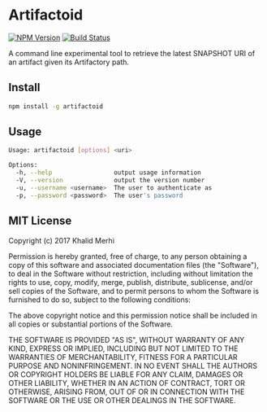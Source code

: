 # Artifactoid

[![NPM Version](http://img.shields.io/npm/v/artifactoid.svg)](https://www.npmjs.org/package/artifactoid)
[![Build Status](https://travis-ci.org/kmerhi/artifactoid.svg?branch=master)](https://travis-ci.org/kmerhi/artifactoid)

A command line experimental tool to retrieve the latest SNAPSHOT URI of an artifact given its Artifactory path.


## Install

```sh
npm install -g artifactoid
```

## Usage 

```sh
Usage: artifactoid [options] <uri>

Options:
  -h, --help                 output usage information
  -V, --version              output the version number
  -u, --username <username>  The user to authenticate as
  -p, --password <password>  The user's password
```

## MIT License

Copyright (c) 2017 Khalid Merhi

Permission is hereby granted, free of charge, to any person obtaining a copy
of this software and associated documentation files (the "Software"), to deal
in the Software without restriction, including without limitation the rights
to use, copy, modify, merge, publish, distribute, sublicense, and/or sell
copies of the Software, and to permit persons to whom the Software is
furnished to do so, subject to the following conditions:

The above copyright notice and this permission notice shall be included in all
copies or substantial portions of the Software.

THE SOFTWARE IS PROVIDED "AS IS", WITHOUT WARRANTY OF ANY KIND, EXPRESS OR
IMPLIED, INCLUDING BUT NOT LIMITED TO THE WARRANTIES OF MERCHANTABILITY,
FITNESS FOR A PARTICULAR PURPOSE AND NONINFRINGEMENT. IN NO EVENT SHALL THE
AUTHORS OR COPYRIGHT HOLDERS BE LIABLE FOR ANY CLAIM, DAMAGES OR OTHER
LIABILITY, WHETHER IN AN ACTION OF CONTRACT, TORT OR OTHERWISE, ARISING FROM,
OUT OF OR IN CONNECTION WITH THE SOFTWARE OR THE USE OR OTHER DEALINGS IN THE
SOFTWARE.
